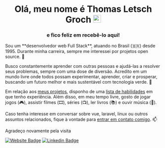 <h1 align="center">Olá, meu nome é Thomas Letsch Groch <img src="https://media.giphy.com/media/hvRJCLFzcasrR4ia7z/giphy.gif" width="25px"></h1>
<h3 align="center">e fico feliz em recebê-lo aqui!</h3>
Sou um **desenvolvedor web Full Stack**, atuando no Brasil (🇧🇷) desde 1995. Durante minha carreira, sempre me interessei por projetos open source. 💼

Busco constantemente aprender com outras pessoas e ajudá-las a resolver seus problemas, sempre com uma dose de diversão. Acredito em um mundo livre onde todos possam experimentar, aprender, criar e prosperar, buscando um futuro melhor e mais sustentável com tecnologia verde. 🔭

Em relação aos [meus projetos](https://thomasgroch.xyz/projetos), disponho de uma [lista de habilidades](https://thomasgroch.xyz/stack) em que tenho experiência. Além disso, em meu tempo livre, gosto de jogar jogos (🎮), assistir filmes (🎞️), séries (📺), ler livros (📚) e ouvir música (🎵).

Caso tenha interesse em conversar sobre vue, laravel, linux ou outros assuntos relacionados, fique à vontade para [entrar em contato comigo](https://thomasgroch.xyz/contato.html). 📫

Agradeço novamente pela visita

[![Website Badge](https://img.shields.io/badge/-thomasgroch-darkgreen?style=flat-square&logo=Safari&logoColor=white&link=https://thomasgroch.xyz)](https://thomasgroch.xyz/)
[![Linkedin Badge](https://img.shields.io/badge/-thomasgroch-blue?style=flat-square&logo=Linkedin&logoColor=white&link=https://www.linkedin.com/in/thomasgroch/)](https://www.linkedin.com/in/thomasgroch/)

